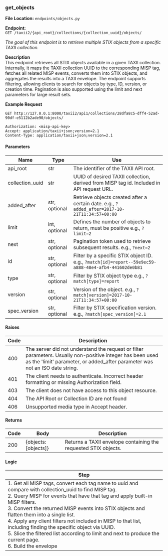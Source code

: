 ### **get\_objects**

**File Location:** `endpoints/objects.py`

**Endpoint:**  
`GET /taxii2/{api_root}/collections/{collection_uuid}/objects/`

*The goal of this endpoint is to retrieve multiple STIX objects from a specific TAXII collection.*

**Description**  
This endpoint retrieves all STIX objects available in a given TAXII collection. Internally, it maps the TAXII collection UUID to the corresponding MISP tag, fetches all related MISP events, converts them into STIX objects, and aggregates the results into a TAXII envelope. The endpoint supports filtering, allowing clients to search for objects by type, ID, version, or creation time. Pagination is also supported using the limit and next parameters for large result sets.

**Example Request**  
```
GET http://127.0.0.1:8000/taxii2/api1/collections/28dfa8c5-dff4-52ad-90df-e5112b2ade90/objects/

Authorization: <misp-api-key>
Accept: application/taxii+json;version=2.1
Content-Type: application/taxii+json;version=2.1
```

#### Parameters

| Name            | Type           | Use                                                                                      |
|-----------------|----------------|-----------------------------------------------------------------------------------------|
| api_root        | str            | The identifier of the TAXII API root.                                                   |
| collection_uuid | str            | UUID of desired TAXII collection, derived from MISP tag id. Included in API request URL.|
| added_after     | str, optional  | Retrieve objects created after a certain date. e.g., `?added_after=2017-10-21T11:34:57+00:00` |
| limit           | int, optional  | Defines the number of objects to return, must be positive e.g., `?limit=2`              |
| next            | str, optional  | Pagination token used to retrieve subsequent results. e.g., `?next=2`                   |
| id              | str, optional  | Filter by a specific STIX object ID. e.g., `?match[id]=report--59e9ec59-a888-48e4-afb4-441602de0b81` |
| type            | str, optional  | Filter by STIX object type e.g., `?match[type]=report`                                  |
| version         | str, optional  | Version of the object. e.g., `?match[version]=2017-10-21T11:34:57+00:00`                |
| spec_version    | str, optional  | Filter by STIX specification version. e.g., `?match[spec_version]=2.1`                  |

#### Raises

| Code | Description                                                                                   |
|------|----------------------------------------------------------------------------------------------|
| 400  | The server did not understand the request or filter parameters. Usually non-positive integer has been used as the 'limit' parameter, or added_after parameter was not an ISO date string. |
| 401  | The client needs to authenticate. Incorrect header formatting or missing Authorization field. |
| 403  | The client does not have access to this object resource.                                      |
| 404  | The API Root or Collection ID are not found                                                   |
| 406  | Unsupported media type in Accept header.                                                      |

#### Returns

| Code | Body                | Description                                                            |
|------|---------------------|------------------------------------------------------------------------|
| 200  | {objects:[objects]} | Returns a TAXII envelope containing the requested STIX objects.         |

#### Logic

| Step |
|------|
| 1. Get all MISP tags, convert each tag name to uuid and compare with collection_uuid to find MISP tag.<br>2. Query MISP for events that have that tag and apply built-in MISP filters.<br>3. Convert the returned MISP events into STIX objects and flatten them into a single list.<br>4. Apply any client filters not included in MISP to that list, including finding the specific object via UUID.<br>5. Slice the filtered list according to limit and next to produce the current page.<br>6. Build the envelope